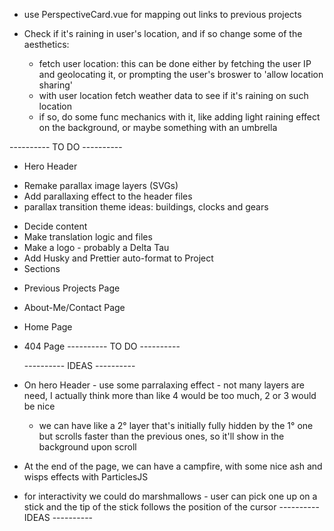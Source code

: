 - use PerspectiveCard.vue for mapping out links to previous projects

- Check if it's raining in user's location, and if so change some of the aesthetics:
  - fetch user location: this can be done either by fetching the user IP and geolocating it, or prompting the user's broswer to 'allow location sharing'
  - with user location fetch weather data to see if it's raining on such location
  - if so, do some func mechanics with it, like adding light raining effect on the background, or maybe something with an umbrella

---------- TO DO ----------

- Hero Header

* Remake parallax image layers (SVGs)
* Add parallaxing effect to the header files
* parallax transition theme ideas: buildings, clocks and gears

- Decide content
- Make translation logic and files
- Make a logo - probably a Delta Tau
- Add Husky and Prettier auto-format to Project
- Sections

* Previous Projects Page
* About-Me/Contact Page
* Home Page
* 404 Page
  ---------- TO DO ----------

  ---------- IDEAS ----------

* On hero Header - use some parralaxing effect - not many layers are need, I actually think more than like 4 would be too much, 2 or 3 would be nice

  - we can have like a 2° layer that's initially fully hidden by the 1° one but scrolls faster than the previous ones, so it'll show in the background upon scroll

* At the end of the page, we can have a campfire, with some nice ash and wisps effects with ParticlesJS

- for interactivity we could do marshmallows - user can pick one up on a stick and the tip of the stick follows the position of the cursor
  ---------- IDEAS ----------
